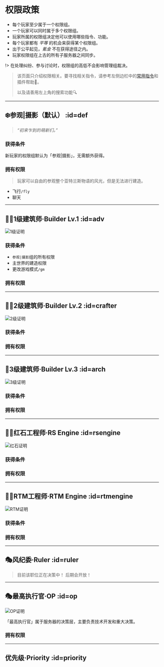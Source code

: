 # 权限政策

* 每个玩家至少属于一个权限组。
* 一个玩家可以同时属于多个权限组。
* 玩家所属的权限组决定他可以使用哪些指令、功能。
* 每个玩家都有 *平等* 的机会来获得某个权限组。
* 出于公平起见，*氪金* 不在获得途径之内。
* 玩家权限组在上古的所有子服务器之间同步。

!> 在处理纠纷、参与讨论时，权限组的高低不会影响管理组裁决。

> 该页面只介绍权限相关。要寻找相关指令，请参考左侧边栏中的[常用指令](/welcome/commands.md)和插件帮助📖。
>  
> 以及请善用左上角的搜索功能🔍

----

## ❄️参观|摄影（默认） :id=def

> *“初来乍到的萌新们。”*

### 获得条件

新玩家的权限组默认为「参观|摄影」，无需额外获得。

### 拥有权限

>玩家可以自由的参观整个亚特兰斯物语的风光，但是无法进行建造。

- 飞行`/fly`
- 聊天

----

## 👨‍🏭1级建筑师·Builder Lv.1 :id=adv

![1级证明](https://raw.githubusercontent.com/Kamikuz/Atorasumonogatarito/master/assets/images/class/B1.png)

### 获得条件

- `参观|摄影`组的所有权限
- 主世界的建造权限
- 更改游戏模式`/gm`

### 拥有权限

----

## 👨‍🏭2级建筑师·Builder Lv.2 :id=crafter

![2级证明](https://raw.githubusercontent.com/Kamikuz/Atorasumonogatarito/master/assets/images/class/B2.png)

### 获得条件

### 拥有权限

----

## 👷‍3级建筑师·Builder Lv.3 :id=arch

![3级证明](https://raw.githubusercontent.com/Kamikuz/Atorasumonogatarito/master/assets/images/class/B3.png)

### 获得条件

### 拥有权限

----
## 👨‍🎨红石工程师·RS Engine :id=rsengine

![红石证明](https://raw.githubusercontent.com/Kamikuz/Atorasumonogatarito/master/assets/images/class/rs.png)

### 获得条件

### 拥有权限

----

## 👨‍🎨RTM工程师·RTM Engine :id=rtmengine

![RTM证明](https://raw.githubusercontent.com/Kamikuz/Atorasumonogatarito/master/assets/images/class/rtm.png)

### 获得条件

### 拥有权限

----

## 🎭风纪委·Ruler :id=ruler

>目前该职位正在决策中！ 后期会开放！

----

## 🎭最高执行官·OP :id=op

![OP证明](https://raw.githubusercontent.com/Kamikuz/Atorasumonogatarito/master/assets/images/class/op.png)

「最高执行官」属于服务器的决策层，主要负责技术开发和重大决策。

### 拥有权限

----

## 优先级·Priority :id=priority
